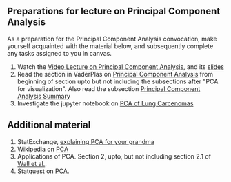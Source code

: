 ## Preparations for lecture on Principal Component Analysis

As a preparation for the Principal Component Analysis convocation, make yourself acquainted with the material below, and subsequently complete any tasks assigned to you in canvas.

1. Watch the [Video Lecture on Principal Component Analysis](https://youtu.be/QkWd_uG0alA), and its [slides](slides/PrincipalComponentAnalysis.pdf)
2. Read the section in VaderPlas on [Principal Component Analysis](https://jakevdp.github.io/PythonDataScienceHandbook/05.09-principal-component-analysis.html) from beginning of section upto but not including the subsections after "PCA for visualization". Also read the subsection [Principal Component Analysis Summary](https://jakevdp.github.io/PythonDataScienceHandbook/05.09-principal-component-analysis.html#Principal-Component-Analysis-Summary)
4. Investigate the jupyter notebook on [PCA of Lung Carcenomas](../nb/pca/)

## Additional material

1. StatExchange, [explaining PCA for your grandma](https://stats.stackexchange.com/questions/2691/making-sense-of-principal-component-analysis-eigenvectors-eigenvalues)
2. Wikipedia on [PCA](https://en.wikipedia.org/wiki/Principal_component_analysis)
3. Applications of PCA.  Section 2, upto, but not including section 2.1 of [Wall et al.](https://public.lanl.gov/mewall/kluwer2002.html). 
4. Statquest on [PCA](https://www.youtube.com/watch?v=FgakZw6K1QQ).